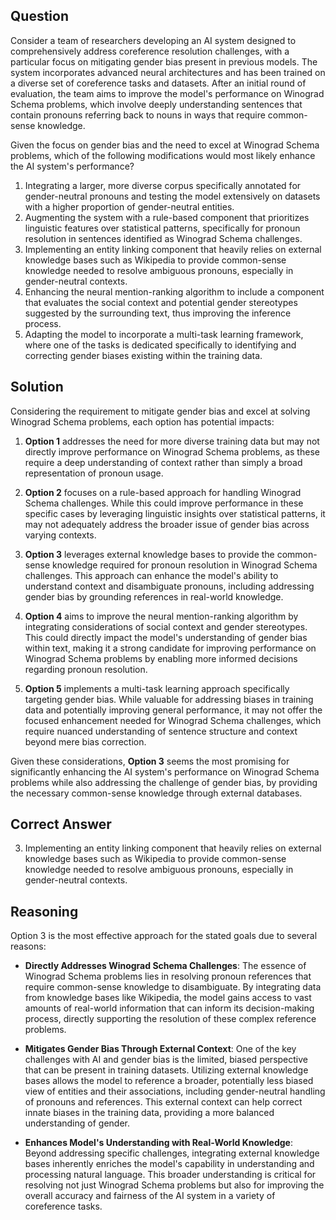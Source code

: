 ## Question
Consider a team of researchers developing an AI system designed to comprehensively address coreference resolution challenges, with a particular focus on mitigating gender bias present in previous models. The system incorporates advanced neural architectures and has been trained on a diverse set of coreference tasks and datasets. After an initial round of evaluation, the team aims to improve the model's performance on Winograd Schema problems, which involve deeply understanding sentences that contain pronouns referring back to nouns in ways that require common-sense knowledge.

Given the focus on gender bias and the need to excel at Winograd Schema problems, which of the following modifications would most likely enhance the AI system's performance?

1. Integrating a larger, more diverse corpus specifically annotated for gender-neutral pronouns and testing the model extensively on datasets with a higher proportion of gender-neutral entities.
2. Augmenting the system with a rule-based component that prioritizes linguistic features over statistical patterns, specifically for pronoun resolution in sentences identified as Winograd Schema challenges.
3. Implementing an entity linking component that heavily relies on external knowledge bases such as Wikipedia to provide common-sense knowledge needed to resolve ambiguous pronouns, especially in gender-neutral contexts.
4. Enhancing the neural mention-ranking algorithm to include a component that evaluates the social context and potential gender stereotypes suggested by the surrounding text, thus improving the inference process.
5. Adapting the model to incorporate a multi-task learning framework, where one of the tasks is dedicated specifically to identifying and correcting gender biases existing within the training data.

## Solution

Considering the requirement to mitigate gender bias and excel at solving Winograd Schema problems, each option has potential impacts:

1. **Option 1** addresses the need for more diverse training data but may not directly improve performance on Winograd Schema problems, as these require a deep understanding of context rather than simply a broad representation of pronoun usage.
   
2. **Option 2** focuses on a rule-based approach for handling Winograd Schema challenges. While this could improve performance in these specific cases by leveraging linguistic insights over statistical patterns, it may not adequately address the broader issue of gender bias across varying contexts.

3. **Option 3** leverages external knowledge bases to provide the common-sense knowledge required for pronoun resolution in Winograd Schema challenges. This approach can enhance the model's ability to understand context and disambiguate pronouns, including addressing gender bias by grounding references in real-world knowledge.

4. **Option 4** aims to improve the neural mention-ranking algorithm by integrating considerations of social context and gender stereotypes. This could directly impact the model's understanding of gender bias within text, making it a strong candidate for improving performance on Winograd Schema problems by enabling more informed decisions regarding pronoun resolution.

5. **Option 5** implements a multi-task learning approach specifically targeting gender bias. While valuable for addressing biases in training data and potentially improving general performance, it may not offer the focused enhancement needed for Winograd Schema challenges, which require nuanced understanding of sentence structure and context beyond mere bias correction.

Given these considerations, **Option 3** seems the most promising for significantly enhancing the AI system's performance on Winograd Schema problems while also addressing the challenge of gender bias, by providing the necessary common-sense knowledge through external databases.

## Correct Answer

3. Implementing an entity linking component that heavily relies on external knowledge bases such as Wikipedia to provide common-sense knowledge needed to resolve ambiguous pronouns, especially in gender-neutral contexts.

## Reasoning

Option 3 is the most effective approach for the stated goals due to several reasons:

- **Directly Addresses Winograd Schema Challenges**: The essence of Winograd Schema problems lies in resolving pronoun references that require common-sense knowledge to disambiguate. By integrating data from knowledge bases like Wikipedia, the model gains access to vast amounts of real-world information that can inform its decision-making process, directly supporting the resolution of these complex reference problems.

- **Mitigates Gender Bias Through External Context**: One of the key challenges with AI and gender bias is the limited, biased perspective that can be present in training datasets. Utilizing external knowledge bases allows the model to reference a broader, potentially less biased view of entities and their associations, including gender-neutral handling of pronouns and references. This external context can help correct innate biases in the training data, providing a more balanced understanding of gender.

- **Enhances Model's Understanding with Real-World Knowledge**: Beyond addressing specific challenges, integrating external knowledge bases inherently enriches the model's capability in understanding and processing natural language. This broader understanding is critical for resolving not just Winograd Schema problems but also for improving the overall accuracy and fairness of the AI system in a variety of coreference tasks.